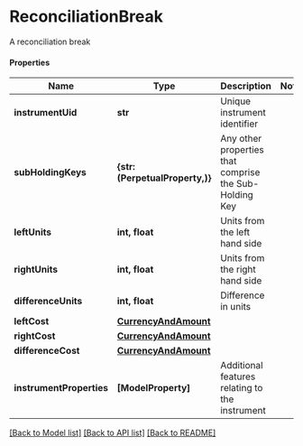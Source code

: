 # ReconciliationBreak

A reconciliation break

#### Properties
Name | Type | Description | Notes
------------ | ------------- | ------------- | -------------
**instrumentUid** | **str** | Unique instrument identifier | 
**subHoldingKeys** | **{str: (PerpetualProperty,)}** | Any other properties that comprise the Sub-Holding Key | 
**leftUnits** | **int, float** | Units from the left hand side | 
**rightUnits** | **int, float** | Units from the right hand side | 
**differenceUnits** | **int, float** | Difference in units | 
**leftCost** | [**CurrencyAndAmount**](CurrencyAndAmount.md) |  | 
**rightCost** | [**CurrencyAndAmount**](CurrencyAndAmount.md) |  | 
**differenceCost** | [**CurrencyAndAmount**](CurrencyAndAmount.md) |  | 
**instrumentProperties** | **[ModelProperty]** | Additional features relating to the instrument | 

[[Back to Model list]](../README.md#documentation-for-models) [[Back to API list]](../README.md#documentation-for-api-endpoints) [[Back to README]](../README.md)

